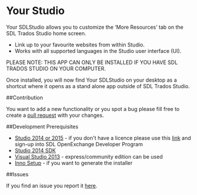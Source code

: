 # Your Studio

Your SDLStudio allows you to customize the ‘More Resources’ tab on the SDL Trados Studio home screen.

- Link up to your favourite websites from within Studio.
- Works with all supported languages in the Studio user interface (UI).

PLEASE NOTE: THIS APP CAN ONLY BE INSTALLED IF YOU HAVE SDL TRADOS STUDIO ON YOUR COMPUTER.

Once installed, you will now find Your SDLStudio on your desktop as a shortcut where it opens as a stand alone app outside of SDL Trados Studio.

##Contribution

You want to add a new functionality or you spot a bug please fill free to create a [pull request](http://www.codenewbie.org/blogs/how-to-make-a-pull-request) with your changes.

##Development Prerequisites

* [Studio 2014 or 2015](https://oos.sdl.com/asp/products/ssl/account/mydownloads.asp) - if you don't have a licence please use this [link](http://www.translationzone.com/openexchange/developer/index.html) and sign-up into SDL OpenExchange Developer Program
* [Studio 2014 SDK](http://www.translationzone.com/openexchange/developer/sdk.html)
* [Visual Studio 2013](http://www.visualstudio.com/downloads/download-visual-studio-vs) - express/community edition can be used
* [Inno Setup](http://www.jrsoftware.org/isinfo.php) - if you want to generate the installer

##Issues

If you find an issue you report it [here](https://github.com/sdl/SDL-Community/issues).
